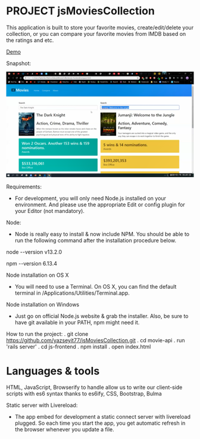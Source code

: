 # PROJECT jsMoviesCollection

This application is built to store your favorite movies, create/edit/delete your collection, or you can compare your favorite movies from IMDB based on the ratings and etc.

[Demo](https://www.youtube.com/watch?v=7IoTzAOkSkg&t=4s)

Snapshot:

![Movies compare page](https://github.com/yazseyit77/jsMoviesCollection/blob/master/js-frontend/styles/moviecompare.png "Compare")

Requirements:

- For development, you will only need Node.js installed on your environment. And please use the appropriate Edit or config plugin for your Editor (not mandatory).

Node:

- Node is really easy to install & now include NPM. You should be able to run the following command after the installation procedure below.

node --version
v13.2.0

npm --version
6.13.4

Node installation on OS X

- You will need to use a Terminal. On OS X, you can find the default terminal in /Applications/Utilities/Terminal.app.

Node installation on Windows

- Just go on official Node.js website & grab the installer. Also, be sure to have git available in your PATH, npm might need it.

How to run the project:
. git clone https://github.com/yazseyit77/jsMoviesCollection.git
. cd movie-api
. run 'rails server'
. cd js-frontend
. npm install
. open index.html

# Languages & tools

HTML,
JavaScript,
Browserify to handle allow us to write our client-side scripts with es6 syntax thanks to es6ify,
CSS,
Bootstrap,
Bulma

Static server with Livereload:

- The app embed for development a static connect server with livereload plugged. So each time you start the app, you get automatic refresh in the browser whenever you update a file.
